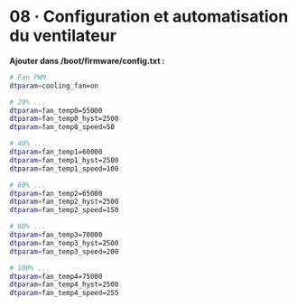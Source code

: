 
# 08 · Configuration et automatisation du ventilateur 


**Ajouter dans /boot/firmware/config.txt :**

```bash
# Fan PWM
dtparam=cooling_fan=on

# 20% ...
dtparam=fan_temp0=55000
dtparam=fan_temp0_hyst=2500
dtparam=fan_temp0_speed=50

# 40% ...
dtparam=fan_temp1=60000
dtparam=fan_temp1_hyst=2500
dtparam=fan_temp1_speed=100

# 60% ...
dtparam=fan_temp2=65000
dtparam=fan_temp2_hyst=2500
dtparam=fan_temp2_speed=150

# 80% ...
dtparam=fan_temp3=70000
dtparam=fan_temp3_hyst=2500
dtparam=fan_temp3_speed=200

# 100% ...
dtparam=fan_temp4=75000
dtparam=fan_temp4_hyst=2500
dtparam=fan_temp4_speed=255

```